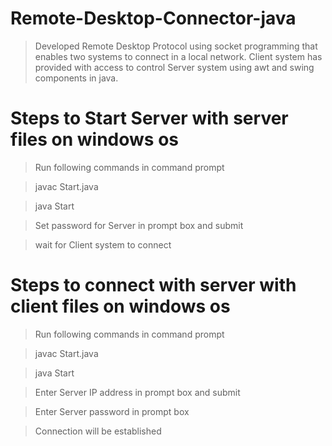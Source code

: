 # Remote-Desktop-Connector-java
  > Developed Remote Desktop Protocol using socket programming that enables two systems to connect in a local network. 
  > Client system has provided with access to control Server system using awt and swing components in java.
 
# Steps to Start Server with server files on windows os 
 > Run following commands in command prompt
 
 > javac Start.java
 
 > java Start
 
 > Set password for Server in prompt box and submit
 
 > wait for Client system to connect
 
# Steps to connect with server with client files on windows os
  > Run following commands in command prompt
 
 > javac Start.java
 
 > java Start
 
 > Enter Server IP address in prompt box and submit
 
 > Enter Server password in prompt box
 
 > Connection will be established

 
 

